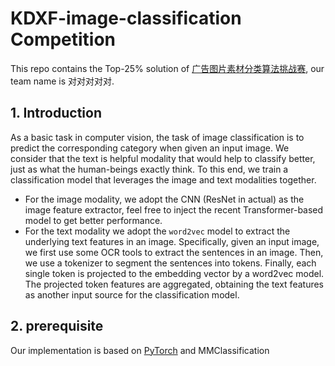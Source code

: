 # KDXF-image-classification Competition

This repo contains the Top-25% solution of [广告图片素材分类算法挑战赛](http://challenge.xfyun.cn/topic/info?type=ad-2021), 
our team name is 对对对对对.

## 1. Introduction
As a basic task in computer vision, the task of image classification is to 
predict the corresponding category when given an input image. We consider that the text is 
helpful modality that would help to classify better, just as what the human-beings exactly think.
To this end, we train a classification model that leverages the image and text modalities together.

- For the image modality, we adopt the CNN (ResNet in actual) as the image feature extractor, feel free to
  inject the recent Transformer-based model to get better performance.
- For the text modality we adopt the `word2vec` model to extract the underlying text features in an image. Specifically, given an 
input image, we first use some OCR tools to extract the sentences in an image. Then, we use a tokenizer to segment the 
sentences into tokens. Finally, each single token is projected to the embedding vector by a word2vec model. The projected
token features are aggregated, obtaining the text features as another input source for the classification model.

## 2. prerequisite
Our implementation is based on [PyTorch](https://pytorch.org/) and MMClassification